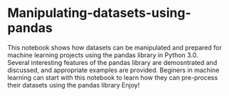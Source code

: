 # Manipulating-datasets-using-pandas
This notebook shows how datasets can be manipulated and prepared for machine learning projects using the pandas library in Python 3.0.  
Several interesting features of the pandas library are demosntrated and discussed, and appropriate examples are provided.
Beginers in machine learning can start with this notebook to learn how they can pre-process their datasets using the pandas library
Enjoy!
